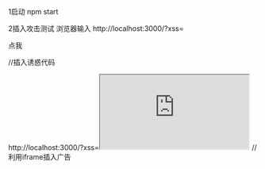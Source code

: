 1启动
npm start

2插入攻击测试
浏览器输入
http://localhost:3000/?xss=<p onclick="alert(1)">点我</p>                      //插入诱惑代码

http://localhost:3000/?xss=<iframe src="http://www.baidu.com"></iframe>        //利用iframe插入广告